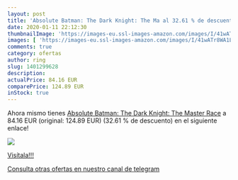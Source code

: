 ```yaml
---
layout: post
title: 'Absolute Batman: The Dark Knight: The Ma al 32.61 % de descuento'
date: 2020-01-11 22:12:30
thumbnailImage: 'https://images-eu.ssl-images-amazon.com/images/I/41wATr8WA1L._SL200_.jpg'
images: [ 'https://images-eu.ssl-images-amazon.com/images/I/41wATr8WA1L._SL200_.jpg' ]
comments: true
category: ofertas
author: ring
slug: 1401299628
description:
actualPrice: 84.16 EUR
comparePrice: 124.89 EUR
inStock: true
---
```


Ahora mismo tienes [Absolute Batman: The Dark Knight: The Master Race](https://www.amazon.com/dp/1401299628/?tag=redken08-20) a 84.16 EUR (original: 124.89 EUR) (32.61 %  de descuento) en el siguiente enlace!

[![](https://images-eu.ssl-images-amazon.com/images/I/41wATr8WA1L._SL200_.jpg)](https://www.amazon.com/dp/1401299628/?tag=redken08-20)

[Visítala!!!](https://www.amazon.com/dp/1401299628/?tag=redken08-20)

[Consulta otras ofertas en nuestro canal de telegram](https://t.me/s/ofertas25)
